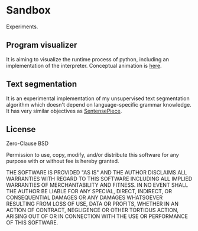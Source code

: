 # Sandbox

Experiments.

## Program visualizer
It is aiming to visualize the runtime process of python, including an implementation of the interpreter.
Conceptual animation is [here](https://pdminimal.github.io/sandbox/program_visualizer/).

## Text segmentation
It is an experimental implementation of my unsupervised text segmentation algorithm which doesn't depend on language-specific grammar knowledge.
It has very similar objectives as [SentensePiece](https://github.com/google/sentencepiece).


## License
Zero-Clause BSD

Permission to use, copy, modify, and/or distribute this software for any purpose with or without fee is hereby granted.

THE SOFTWARE IS PROVIDED "AS IS" AND THE AUTHOR DISCLAIMS ALL WARRANTIES WITH REGARD TO THIS SOFTWARE INCLUDING ALL IMPLIED WARRANTIES OF MERCHANTABILITY AND FITNESS. IN NO EVENT SHALL THE AUTHOR BE LIABLE FOR ANY SPECIAL, DIRECT, INDIRECT, OR CONSEQUENTIAL DAMAGES OR ANY DAMAGES WHATSOEVER RESULTING FROM LOSS OF USE, DATA OR PROFITS, WHETHER IN AN ACTION OF CONTRACT, NEGLIGENCE OR OTHER TORTIOUS ACTION, ARISING OUT OF OR IN CONNECTION WITH THE USE OR PERFORMANCE OF THIS SOFTWARE.
